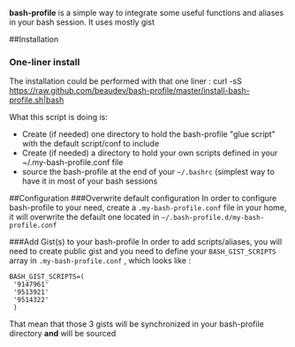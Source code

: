 **bash-profile** is a simple way to integrate some useful functions and aliases in your bash session. It uses mostly gist

##Installation

### One-liner install
The installation could be performed with that one liner :
    curl -sS https://raw.github.com/beaudev/bash-profile/master/install-bash-profile.sh|bash

What this script is doing is:

* Create (if needed) one directory to hold the bash-profile "glue script" with the default script/conf to include
* Create (if needed) a directory to hold your own scripts defined in your ~/.my-bash-profile.conf file
* source the bash-profile at the end of your `~/.bashrc` (simplest way to have it in most of your bash sessions

##Configuration
###Overwrite default configuration
In order to configure bash-profile to your need, create a `.my-bash-profile.conf` file in your home, it will overwrite the default one located in `~/.bash-profile.d/my-bash-profile.conf`

###Add Gist(s) to your bash-profile
In order to add scripts/aliases, you will need to create public gist and you need to define your `BASH_GIST_SCRIPTS` array in `.my-bash-profile.conf` , which looks like :

    BASH_GIST_SCRIPTS=(
     '9147961'
     '9513921'
     '9514322'
     )

That mean that those 3 gists will be synchronized in your bash-profile directory **and** will be sourced

